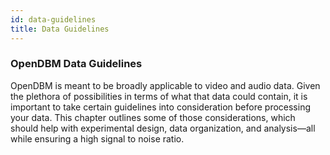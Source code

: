 ```yaml
---
id: data-guidelines
title: Data Guidelines
---
```


<div className="banner-native-code-required">
  <h3>OpenDBM Data Guidelines</h3>
  <p>
    OpenDBM is meant to be broadly applicable to video and audio data. Given the plethora of possibilities in terms of what that data could contain, it is important to take certain guidelines into consideration before processing your data. This chapter outlines some of those considerations, which should help with experimental design, data organization, and analysis––all while ensuring a high signal to noise ratio.
  </p>
</div>